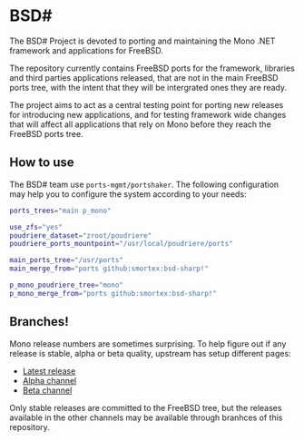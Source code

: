 # BSD# #

The BSD# Project is devoted to porting and maintaining the Mono .NET framework
and applications for FreeBSD.

The repository currently contains FreeBSD ports for the framework, libraries
and third parties applications released, that are not in the main FreeBSD ports
tree, with the intent that they will be intergrated ones they are ready.

The project aims to act as a central testing point for porting new releases for
introducing new applications, and for testing framework wide changes that will
affect all applications that rely on Mono before they reach the FreeBSD ports
tree.

## How to use

The BSD# team use `ports-mgmt/portshaker`.  The following configuration may
help you to configure the system according to your needs:

~~~sh
ports_trees="main p_mono"

use_zfs="yes"
poudriere_dataset="zroot/poudriere"
poudriere_ports_mountpoint="/usr/local/poudriere/ports"

main_ports_tree="/usr/ports"
main_merge_from="ports github:smortex:bsd-sharp!"

p_mono_poudriere_tree="mono"
p_mono_merge_from="ports github:smortex:bsd-sharp!"
~~~

## Branches!

Mono release numbers are sometimes surprising.  To help figure out if any
release is stable, alpha or beta quality, upstream has setup different pages:

* [Latest release](http://www.mono-project.com/download/)
* [Alpha channel](http://www.mono-project.com/download/alpha/)
* [Beta channel](http://www.mono-project.com/download/beta/)

Only stable releases are committed to the FreeBSD tree, but the releases
available in the other channels may be available through branhces of this
repository.
